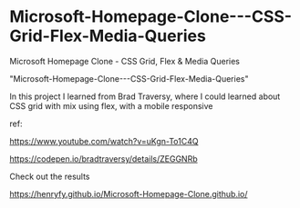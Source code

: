 # Microsoft-Homepage-Clone---CSS-Grid-Flex-Media-Queries
Microsoft Homepage Clone - CSS Grid, Flex &amp; Media Queries

"Microsoft-Homepage-Clone---CSS-Grid-Flex-Media-Queries" 

In this project I learned from Brad Traversy, where I could learned about CSS grid with mix using flex, with a mobile responsive

ref: 

https://www.youtube.com/watch?v=uKgn-To1C4Q 

https://codepen.io/bradtraversy/details/ZEGGNRb

Check out the results

https://henryfy.github.io/Microsoft-Homepage-Clone.github.io/
